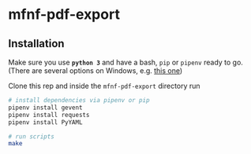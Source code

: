 # mfnf-pdf-export

## Installation

Make sure you use **`python 3`** and have a bash, `pip` or `pipenv` ready to go.
(There are several options on Windows, e.g. [this one](https://msdn.microsoft.com/de-de/commandline/wsl/about))

Clone this rep and inside the `mfnf-pdf-export` directory run

``` sh
# install dependencies via pipenv or pip
pipenv install gevent
pipenv install requests
pipenv install PyYAML

# run scripts 
make
```